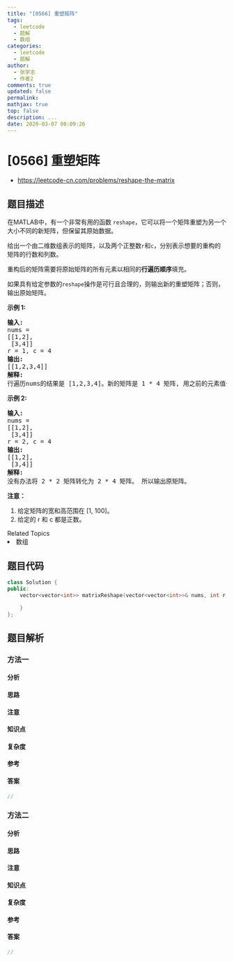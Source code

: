 ```yaml
---
title: "[0566] 重塑矩阵"
tags:
  - leetcode
  - 题解
  - 数组
categories:
  - leetcode
  - 题解
author:
  - 张学志
  - 作者2
comments: true
updated: false
permalink:
mathjax: true
top: false
description: ...
date: 2020-03-07 00:09:26
---
```



# [0566] 重塑矩阵
* https://leetcode-cn.com/problems/reshape-the-matrix


## 题目描述

<p>在MATLAB中，有一个非常有用的函数 <code>reshape</code>，它可以将一个矩阵重塑为另一个大小不同的新矩阵，但保留其原始数据。</p>

<p>给出一个由二维数组表示的矩阵，以及两个正整数<code>r</code>和<code>c</code>，分别表示想要的重构的矩阵的行数和列数。</p>

<p>重构后的矩阵需要将原始矩阵的所有元素以相同的<strong>行遍历顺序</strong>填充。</p>

<p>如果具有给定参数的<code>reshape</code>操作是可行且合理的，则输出新的重塑矩阵；否则，输出原始矩阵。</p>

<p><strong>示例 1:</strong></p>

<pre>
<strong>输入:</strong> 
nums = 
[[1,2],
 [3,4]]
r = 1, c = 4
<strong>输出:</strong> 
[[1,2,3,4]]
<strong>解释:</strong>
行遍历nums的结果是 [1,2,3,4]。新的矩阵是 1 * 4 矩阵, 用之前的元素值一行一行填充新矩阵。
</pre>

<p><strong>示例 2:</strong></p>

<pre>
<strong>输入:</strong> 
nums = 
[[1,2],
 [3,4]]
r = 2, c = 4
<strong>输出:</strong> 
[[1,2],
 [3,4]]
<strong>解释:</strong>
没有办法将 2 * 2 矩阵转化为 2 * 4 矩阵。 所以输出原矩阵。
</pre>

<p><strong>注意：</strong></p>

<ol>
	<li>给定矩阵的宽和高范围在 [1, 100]。</li>
	<li>给定的 r 和 c 都是正数。</li>
</ol>
<div><div>Related Topics</div><div><li>数组</li></div></div>


## 题目代码

```cpp
class Solution {
public:
    vector<vector<int>> matrixReshape(vector<vector<int>>& nums, int r, int c) {

    }
};
```


## 题目解析


### 方法一

#### 分析

#### 思路

#### 注意

#### 知识点

#### 复杂度

#### 参考

#### 答案

```cpp
//
```


### 方法二

#### 分析

#### 思路

#### 注意

#### 知识点

#### 复杂度

#### 参考

#### 答案

```cpp
//
```



